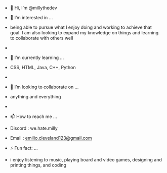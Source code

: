 - 👋 Hi, I’m @millythedev
  
- 👀 I’m interested in ...
-   being able to pursue what I enjoy doing and working to achieve that goal. I am also looking to expand my knowledge on things and learning to collaborate with others well
-   
- 🌱 I’m currently learning ...
-   CSS, HTML, Java, C++, Python
-   
- 💞️ I’m looking to collaborate on ...
-   anything and everything
-   
- 📫 How to reach me ...
-   Discord  :  we.hate.milly
-   Email    :  emilio.cleveland123@gmail.com
- ⚡ Fun fact: ...
-   i enjoy listening to music, playing board and video games, designing and printing things, and coding

<!---
millythedev/millythedev is a ✨ special ✨ repository because its `README.md` (this file) appears on your GitHub profile.
You can click the Preview link to take a look at your changes.
--->
